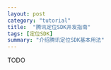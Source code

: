 ```yaml
---
layout: post
category: "tutorial"
title:  "腾讯定位SDK开发指南"
tags: [定位SDK]
summary: "介绍腾讯定位SDK基本用法"
---
```

TODO
